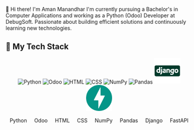 👋 Hi there! I'm Aman Manandhar
I'm currently pursuing a Bachelor's in Computer Applications and working as a Python (Odoo) Developer at DebugSoft. Passionate about building efficient solutions and continuously learning new technologies.

## 🧰 My Tech Stack

<p align="center">
 <span> <img src="https://raw.githubusercontent.com/marwin1991/profile-technology-icons/main/icons/python.png" width="70" alt="Python" /></span>
  <span><img src="https://raw.githubusercontent.com/marwin1991/profile-technology-icons/main/icons/odoo.png" width="70" alt="Odoo" /></span>
  <span><img src="https://raw.githubusercontent.com/marwin1991/profile-technology-icons/main/icons/html.png" width="70" alt="HTML" /></span>
  <span><img src="https://raw.githubusercontent.com/marwin1991/profile-technology-icons/main/icons/css.png" width="70" alt="CSS" /></span>
  <span><img src="https://raw.githubusercontent.com/marwin1991/profile-technology-icons/main/icons/numpy.png" width="70" alt="NumPy" /></span>
  <span><img src="https://raw.githubusercontent.com/marwin1991/profile-technology-icons/main/icons/pandas.png" width="70" alt="Pandas" /></span>
  <span><img src="https://raw.githubusercontent.com/devicons/devicon/master/icons/django/django-original.svg" width="70" alt="Django" /></span>
  <span><img src="https://raw.githubusercontent.com/devicons/devicon/master/icons/fastapi/fastapi-original.svg" width="70" alt="FastAPI" /></span>
</p>

<p align="center">
  <span>Python</span>&nbsp;&nbsp;&nbsp;&nbsp;
  <span>Odoo</span>&nbsp;&nbsp;&nbsp;&nbsp;
  <span>HTML</span>&nbsp;&nbsp;&nbsp;&nbsp;
  <span>CSS</span>&nbsp;&nbsp;&nbsp;&nbsp;
  <span>NumPy</span>&nbsp;&nbsp;&nbsp;&nbsp;
  <span>Pandas</span>&nbsp;&nbsp;&nbsp;&nbsp;
  <span>Django</span>&nbsp;&nbsp;&nbsp;&nbsp;
  <span>FastAPI</span>
</p>
